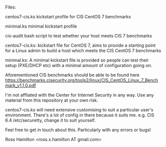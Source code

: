 Files:

centos7-cis.ks    kickstart profile for CIS CentOS 7 benchmarks

minimal.ks        minimal kickstart profile

cis-audit         bash script to test whether your host meets CIS 7 benchmarks


centos7-cis.ks:  kickstart file for CentOS 7, aims to provide a starting point for a Linux admin to build a host which meets the CIS CentOS 7 benchmarks

minimal.ks:  A minimal kickstart file is provided so people can test their setup (PXE/DHCP etc) with a minimal amount of configuration going on.

Aforementioned CIS benchmarks should be able to be found here https://benchmarks.cisecurity.org/tools2/linux/CIS_CentOS_Linux_7_Benchmark_v1.1.0.pdf

I'm not affliated with the Center for Internet Security in any way.
Use any material from this repository at your own risk.  

centos7-cis.ks will need extensive customising to suit a particular user's environment.  There's a lot of config in there because it suits me. e.g. CIS 6.4 /etc/securetty, change it to suit yourself. 


Feel free to get in touch about this.  Particularly with any errors or bugs!

Ross Hamilton <ross.x.hamilton AT gmail.com>
